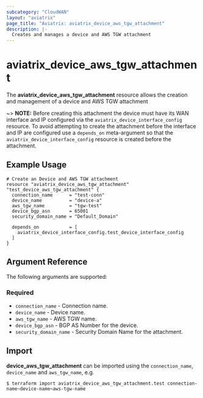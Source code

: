 ```yaml
---
subcategory: "CloudWAN"
layout: "aviatrix"
page_title: "Aviatrix: aviatrix_device_aws_tgw_attachment"
description: |-
  Creates and manages a device and AWS TGW attachment
---
```


# aviatrix_device_aws_tgw_attachment

The **aviatrix_device_aws_tgw_attachment** resource allows the creation and management of a device and AWS TGW attachment

~> **NOTE:** Before creating this attachment the device must have its WAN interface and IP configured via the `aviatrix_device_interface_config` resource. To avoid attempting to create the attachment before the interface and IP are configured use a `depends_on` meta-argument so that the `aviatrix_device_interface_config` resource is created before the attachment.

## Example Usage

```hcl
# Create an Device and AWS TGW attachment
resource "aviatrix_device_aws_tgw_attachment" "test_device_aws_tgw_attachment" {
  connection_name      = "test-conn"
  device_name          = "device-a"
  aws_tgw_name         = "tgw-test"
  device_bgp_asn       = 65001
  security_domain_name = "Default_Domain"

  depends_on           = [
    aviatrix_device_interface_config.test_device_interface_config
  ]
}
```

## Argument Reference

The following arguments are supported:

### Required
* `connection_name` - Connection name.
* `device_name` - Device name.
* `aws_tgw_name` - AWS TGW name.
* `device_bgp_asn` - BGP AS Number for the device.
* `security_domain_name` - Security Domain Name for the attachment.


## Import

**device_aws_tgw_attachment** can be imported using the `connection_name`, `device_name` and `aws_tgw_name`, e.g.

```
$ terraform import aviatrix_device_aws_tgw_attachment.test connection-name~device-name~aws-tgw-name
```

